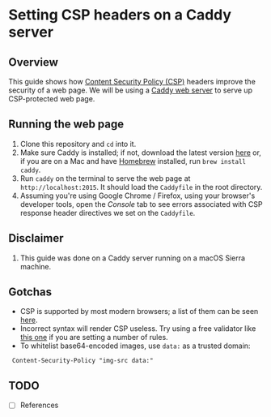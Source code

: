 # Setting CSP headers on a Caddy server

## Overview
This guide shows how [Content Security Policy (CSP)](https://developer.mozilla.org/en-US/docs/Web/HTTP/CSP) headers improve the security of a web page. We will be using a [Caddy web server](https://caddyserver.com/) to serve up CSP-protected web page.

## Running the web page
1. Clone this repository and `cd` into it.
1. Make sure Caddy is installed; if not, download the latest version [here](https://caddyserver.com/download) or, if you are on a Mac and have [Homebrew](https://brew.sh/) installed, run `brew install caddy`.
1. Run `caddy` on the terminal to serve the web page at `http://localhost:2015`. It should load the `Caddyfile` in the root directory.
1. Assuming you're using Google Chrome / Firefox, using your browser's developer tools, open the _Console_ tab to see errors associated with CSP response header directives we set on the `Caddyfile`.

## Disclaimer
1. This guide was done on a Caddy server running on a macOS Sierra machine.

## Gotchas
- CSP is supported by most modern browsers; a list of them can be seen [here](http://caniuse.com/#feat=contentsecuritypolicy).
- Incorrect syntax will render CSP useless. Try using a free validator like [this one](https://cspvalidator.org/) if you are setting a number of rules.
- To whitelist base64-encoded images, use `data:` as a trusted domain:
```
 Content-Security-Policy "img-src data:"
```


## TODO
- [ ] References

